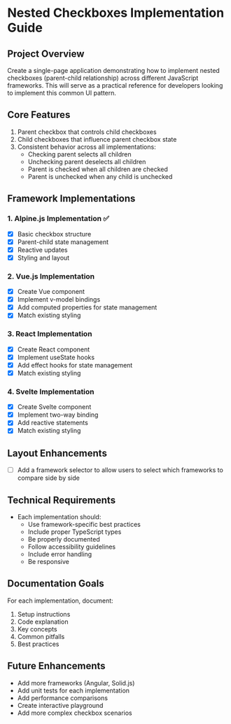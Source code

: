 # Nested Checkboxes Implementation Guide

## Project Overview
Create a single-page application demonstrating how to implement nested checkboxes (parent-child relationship) across different JavaScript frameworks. This will serve as a practical reference for developers looking to implement this common UI pattern.

## Core Features
1. Parent checkbox that controls child checkboxes
2. Child checkboxes that influence parent checkbox state
3. Consistent behavior across all implementations:
   - Checking parent selects all children
   - Unchecking parent deselects all children
   - Parent is checked when all children are checked
   - Parent is unchecked when any child is unchecked

## Framework Implementations

### 1. Alpine.js Implementation ✅
- [x] Basic checkbox structure
- [x] Parent-child state management
- [x] Reactive updates
- [x] Styling and layout

### 2. Vue.js Implementation
- [x] Create Vue component
- [x] Implement v-model bindings
- [x] Add computed properties for state management
- [x] Match existing styling

### 3. React Implementation
- [x] Create React component
- [x] Implement useState hooks
- [x] Add effect hooks for state management
- [x] Match existing styling

### 4. Svelte Implementation
- [x] Create Svelte component
- [x] Implement two-way binding
- [x] Add reactive statements
- [x] Match existing styling

## Layout Enhancements
- [ ] Add a framework selector to allow users to select which frameworks to compare side by side

## Technical Requirements
- Each implementation should:
  - Use framework-specific best practices
  - Include proper TypeScript types
  - Be properly documented
  - Follow accessibility guidelines
  - Include error handling
  - Be responsive

## Documentation Goals
For each implementation, document:
1. Setup instructions
2. Code explanation
3. Key concepts
4. Common pitfalls
5. Best practices

## Future Enhancements
- Add more frameworks (Angular, Solid.js)
- Add unit tests for each implementation
- Add performance comparisons
- Create interactive playground
- Add more complex checkbox scenarios
